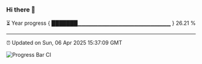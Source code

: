 ### Hi there 👋

⏳ Year progress { ███████▁▁▁▁▁▁▁▁▁▁▁▁▁▁▁▁▁▁▁▁▁▁▁ } 26.21 %

---

⏰ Updated on Sun, 06 Apr 2025 15:37:09 GMT

![Progress Bar CI](https://github.com/IshwaranRudhara/GIT-ACTION/workflows/Progress%20Bar%20CI/badge.svg)
